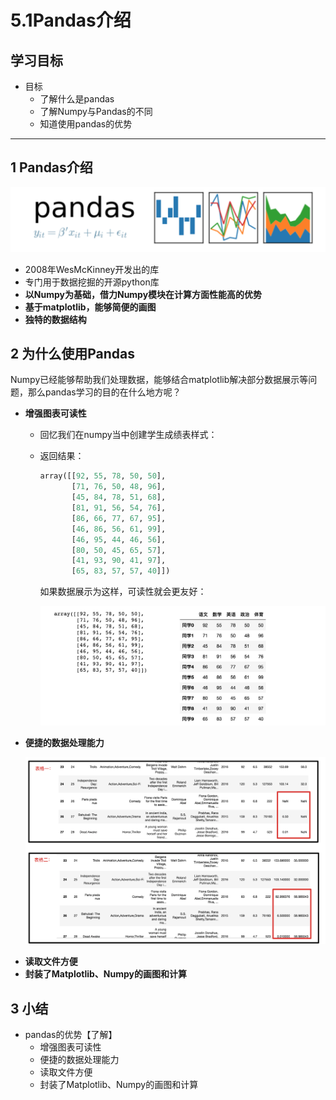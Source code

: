 # 5.1Pandas介绍

## 学习目标

- 目标
  - 了解什么是pandas
  - 了解Numpy与Pandas的不同
  - 知道使用pandas的优势

----

## 1 Pandas介绍

![pandas](images/pandas.png)

- 2008年WesMcKinney开发出的库
- 专门用于数据挖掘的开源python库
- **以Numpy为基础，借力Numpy模块在计算方面性能高的优势**
- **基于matplotlib，能够简便的画图**
- **独特的数据结构**

## 2 为什么使用Pandas

Numpy已经能够帮助我们处理数据，能够结合matplotlib解决部分数据展示等问题，那么pandas学习的目的在什么地方呢？

- **增强图表可读性**

  - 回忆我们在numpy当中创建学生成绩表样式：

  - 返回结果：

    ```python
    array([[92, 55, 78, 50, 50],
           [71, 76, 50, 48, 96],
           [45, 84, 78, 51, 68],
           [81, 91, 56, 54, 76],
           [86, 66, 77, 67, 95],
           [46, 86, 56, 61, 99],
           [46, 95, 44, 46, 56],
           [80, 50, 45, 65, 57],
           [41, 93, 90, 41, 97],
           [65, 83, 57, 57, 40]])
    ```

    如果数据展示为这样，可读性就会更友好：

    ![image-20190624090345499](images/score对比.png)

* **便捷的数据处理能力**

  ![](images/便捷的数据处理能力.png)



- **读取文件方便**
- **封装了Matplotlib、Numpy的画图和计算**

## 3 小结

- pandas的优势【了解】
  - 增强图表可读性
  - 便捷的数据处理能力
  - 读取文件方便
  - 封装了Matplotlib、Numpy的画图和计算